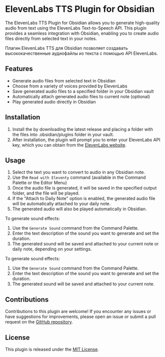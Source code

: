 # ElevenLabs TTS Plugin for Obsidian

The ElevenLabs TTS Plugin for Obsidian allows you to generate high-quality audio from text using the ElevenLabs Text-to-Speech API. This plugin provides a seamless integration with Obsidian, enabling you to create audio files directly from selected text in your notes.

Плагин ElevenLabs TTS для Obsidian позволяет создавать высококачественные аудиофайлы из текста с помощью API ElevenLabs.

## Features

- Generate audio files from selected text in Obsidian
- Choose from a variety of voices provided by ElevenLabs
- Save generated audio files to a specified folder in your Obsidian vault
- Automatically attach generated audio files to current note (optional)
- Play generated audio directly in Obsidian

## Installation

1. Install the by downloading the latest release and placing a folder with the files into .obsidian/plugins folder in your vault.
2. After installation, the plugin will prompt you to enter your ElevenLabs API key, which you can obtain from the [ElevenLabs website](https://elevenlabs.io/).


## Usage

1. Select the text you want to convert to audio in any Obsidian note.
2. Use the `Read with Eleventy` command (available in the Command Palette or the Editor Menu)
3. Once the audio file is generated, it will be saved in the specified output folder, and the file will be played.
4. If the "Attach to Daily Note" option is enabled, the generated audio file will be automatically attached to your daily note.
5. The generated audio will also be played automatically in Obsidian.

To generate sound effects:
1. Use the `Generate Sound` command from the Command Palette.
2. Enter the text description of the sound you want to generate and set the duration.
3. The generated sound will be saved and attached to your current note or daily note, depending on your settings.

To generate sound effects:
1. Use the `Generate Sound` command from the Command Palette.
2. Enter the text description of the sound you want to generate and set the duration.
3. The generated sound will be saved and attached to your current note.

## Contributions

Contributions to this plugin are welcome! If you encounter any issues or have suggestions for improvements, please open an issue or submit a pull request on the [GitHub repository](https://github.com/glebis/obsidian-elevenlabs-tts).

## License

This plugin is released under the [MIT License](https://opensource.org/licenses/MIT).
